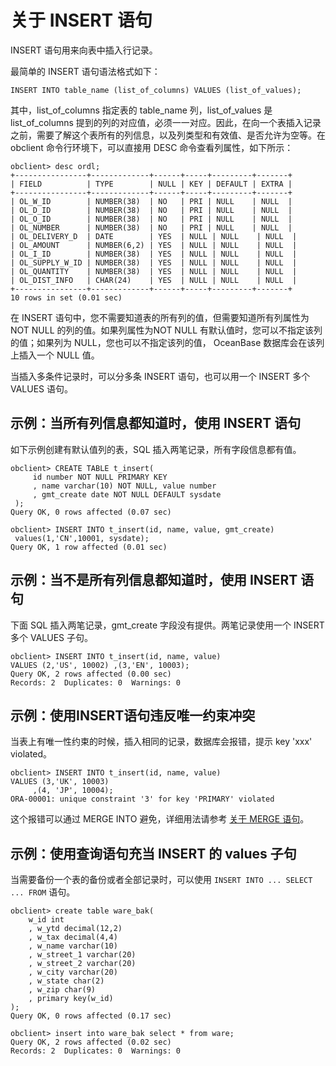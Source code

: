 关于 INSERT 语句 
=================================



INSERT 语句用来向表中插入行记录。

最简单的 INSERT 语句语法格式如下：

    INSERT INTO table_name (list_of_columns) VALUES (list_of_values);



其中，list_of_columns 指定表的 table_name 列，list_of_values 是 list_of_columns 提到的列的对应值，必须一一对应。因此，在向一个表插入记录之前，需要了解这个表所有的列信息，以及列类型和有效值、是否允许为空等。在 obclient 命令行环境下，可以直接用 DESC 命令查看列属性，如下所示：

    obclient> desc ordl;
    +----------------+-------------+------+-----+---------+-------+
    | FIELD          | TYPE        | NULL | KEY | DEFAULT | EXTRA |
    +----------------+-------------+------+-----+---------+-------+
    | OL_W_ID        | NUMBER(38)  | NO   | PRI | NULL    | NULL  |
    | OL_D_ID        | NUMBER(38)  | NO   | PRI | NULL    | NULL  |
    | OL_O_ID        | NUMBER(38)  | NO   | PRI | NULL    | NULL  |
    | OL_NUMBER      | NUMBER(38)  | NO   | PRI | NULL    | NULL  |
    | OL_DELIVERY_D  | DATE        | YES  | NULL | NULL    | NULL  |
    | OL_AMOUNT      | NUMBER(6,2) | YES  | NULL | NULL    | NULL  |
    | OL_I_ID        | NUMBER(38)  | YES  | NULL | NULL    | NULL  |
    | OL_SUPPLY_W_ID | NUMBER(38)  | YES  | NULL | NULL    | NULL  |
    | OL_QUANTITY    | NUMBER(38)  | YES  | NULL | NULL    | NULL  |
    | OL_DIST_INFO   | CHAR(24)    | YES  | NULL | NULL    | NULL  |
    +----------------+-------------+------+-----+---------+-------+
    10 rows in set (0.01 sec)



在 INSERT 语句中，您不需要知道表的所有列的值，但需要知道所有列属性为 NOT NULL 的列的值。如果列属性为NOT NULL 有默认值时，您可以不指定该列的值；如果列为 NULL，您也可以不指定该列的值， OceanBase 数据库会在该列上插入一个 NULL 值。

当插入多条件记录时，可以分多条 INSERT 语句，也可以用一个 INSERT 多个 VALUES 语句。

示例：当所有列信息都知道时，使用 INSERT 语句 
-----------------------------------

如下示例创建有默认值列的表，SQL 插入两笔记录，所有字段信息都有值。

    obclient> CREATE TABLE t_insert(
         id number NOT NULL PRIMARY KEY
         , name varchar(10) NOT NULL, value number
         , gmt_create date NOT NULL DEFAULT sysdate
     );
    Query OK, 0 rows affected (0.07 sec)
    
    obclient> INSERT INTO t_insert(id, name, value, gmt_create)
     values(1,'CN',10001, sysdate);
    Query OK, 1 row affected (0.01 sec)



示例：当不是所有列信息都知道时，使用 INSERT 语句 
-------------------------------------

下面 SQL 插入两笔记录，gmt_create 字段没有提供。两笔记录使用一个 INSERT 多个 VALUES 子句。

    obclient> INSERT INTO t_insert(id, name, value) 
    VALUES (2,'US', 10002) ,(3,'EN', 10003);
    Query OK, 2 rows affected (0.00 sec)
    Records: 2  Duplicates: 0  Warnings: 0



示例：使用INSERT语句违反唯一约束冲突 
------------------------------

当表上有唯一性约束的时候，插入相同的记录，数据库会报错，提示 key 'xxx' violated。

    obclient> INSERT INTO t_insert(id, name, value) 
    VALUES (3,'UK', 10003)
         ,(4, 'JP', 10004);
    ORA-00001: unique constraint '3' for key 'PRIMARY' violated



这个报错可以通过 MERGE INTO 避免，详细用法请参考 [关于 MERGE 语句](/zh-CN/8.developer-guide-oracle-mode/3.about-dml-statements-and-transactions-1/1.about-dml-statements-1/4.about-the-merge-statement.md)。

示例：使用查询语句充当 INSERT 的 values 子句 
---------------------------------------

当需要备份一个表的备份或者全部记录时，可以使用 `INSERT INTO ... SELECT ... FROM` 语句。

    obclient> create table ware_bak(
        w_id int
        , w_ytd decimal(12,2)
        , w_tax decimal(4,4)
        , w_name varchar(10)
        , w_street_1 varchar(20)
        , w_street_2 varchar(20)
        , w_city varchar(20)
        , w_state char(2)
        , w_zip char(9)
        , primary key(w_id)
    );
    Query OK, 0 rows affected (0.17 sec)
    
    obclient> insert into ware_bak select * from ware;
    Query OK, 2 rows affected (0.02 sec)
    Records: 2  Duplicates: 0  Warnings: 0



